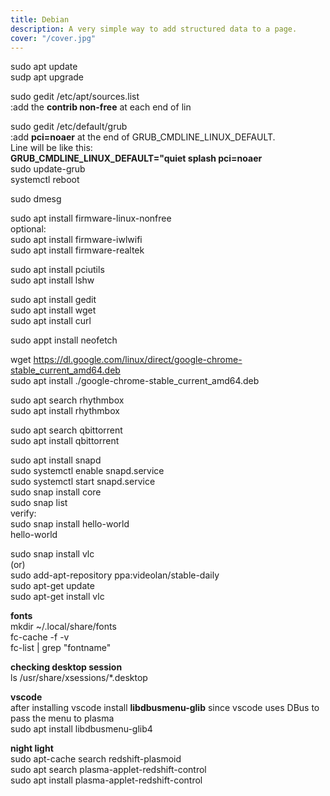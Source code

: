```yaml
---
title: Debian
description: A very simple way to add structured data to a page.
cover: "/cover.jpg"
---
```


sudo apt update  
sudp apt upgrade

sudo gedit /etc/apt/sources.list  
 :add the **contrib non-free** at each end of lin

sudo gedit /etc/default/grub  
 :add **pci=noaer** at the end of GRUB_CMDLINE_LINUX_DEFAULT.  
 Line will be like this:  
 **GRUB_CMDLINE_LINUX_DEFAULT="quiet splash pci=noaer**  
sudo update-grub  
systemctl reboot

sudo dmesg

sudo apt install firmware-linux-nonfree  
optional:  
 sudo apt install firmware-iwlwifi  
 sudo apt install firmware-realtek

sudo apt install pciutils  
sudo apt install lshw

sudo apt install gedit  
sudo apt install wget  
sudo apt install curl

sudo appt install neofetch

wget https://dl.google.com/linux/direct/google-chrome-stable_current_amd64.deb  
sudo apt install ./google-chrome-stable_current_amd64.deb

sudo apt search rhythmbox  
sudo apt install rhythmbox

sudo apt search qbittorrent  
sudo apt install qbittorrent

sudo apt install snapd  
sudo systemctl enable snapd.service  
sudo systemctl start snapd.service  
sudo snap install core  
sudo snap list  
verify:  
 sudo snap install hello-world  
 hello-world

sudo snap install vlc  
 (or)  
sudo add-apt-repository ppa:videolan/stable-daily  
sudo apt-get update  
sudo apt-get install vlc

**fonts**  
mkdir ~/.local/share/fonts  
fc-cache -f -v  
fc-list | grep "fontname"

**checking desktop session**  
ls /usr/share/xsessions/\*.desktop

**vscode**  
after installing vscode install **libdbusmenu-glib** since vscode uses DBus to pass the menu to plasma  
sudo apt install libdbusmenu-glib4

**night light**  
sudo apt-cache search redshift-plasmoid  
sudo apt search plasma-applet-redshift-control  
sudo apt install plasma-applet-redshift-control
